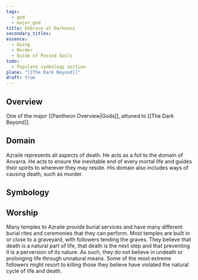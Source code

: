```yaml
---
tags:
  - god
  - major_god
title: Embrace of Darkness
secondary_titles: 
essence:
  - Dying
  - Murder
  - Guide of Passed Souls
todo:
  - Populate symbology section
plane: "[[The Dark Beyond]]"
draft: true
---
```

## Overview
One of the major [[Pantheon Overview|Gods]], attuned to [[The Dark Beyond]].
## Domain
Azraile represents all aspects of death. He acts as a foil to the domain of Anvarra. He acts to ensure the inevitable end of every mortal life and guides their spirits to wherever they may reside. His domain also includes ways of causing death, such as murder.
## Symbology
## Worship
Many temples to Azraile provide burial services and have many different burial rites and ceremonies that they can perform. Most temples are built in or close to a graveyard, with followers tending the graves. They believe that death is a natural part of life, that death is the next step and that preventing it is a perversion of its nature. As such, they do not believe in undeath or prolonging life through unnatural means. Some of the most extreme followers might resort to killing those they believe have violated the natural cycle of life and death.
